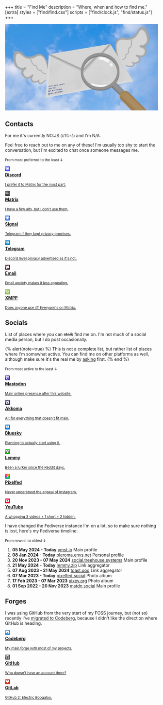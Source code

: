 +++
title = "Find Me"
description = "Where, when and how to find me."
[extra]
styles = ["find/find.css"]
scripts = ["find/clock.js", "find/status.js"]
+++

<picture>
  <source srcset="envelope-d.webp" media="(prefers-color-scheme: dark)" />
  <img class="no-hover" src="envelope-l.webp" alt="Winged envelope in the sky, with a magnifying glass above it." />
</picture>

## Contacts

For me it's currently <time><span id="clock"><noscript>NO:JS</noscript></span></time> <small>(UTC+3)</small> and I'm <span id="online-indicator"><noscript>N/A</noscript></span>.

Feel free to reach out to me on any of these! I'm usually too shy to start the conversation, but I'm excited to chat once someone messages me.

<small>From most preferred to the least ↓</small>

<div class="icon-grid">

<a href="https://discord.com/users/650757995378114581">
<img class="transparent no-hover pixels drop-shadow icon" src="icons/discord.gif" alt="Pixel art Discord icon." />
<div class="details">
<strong>Discord</strong>
<p><small>I prefer it to Matrix for the most part.</small></p>
</div>
</a>

<a href="https://matrix.to/#/@daudix:envs.net">
<img class="transparent no-hover pixels drop-shadow icon" src="icons/matrix.gif" alt="Pixel art Matrix icon." />
<div class="details">
<strong>Matrix</strong>
<p><small>I have a few alts, but I don't use them.</small></p>
</div>
</a>

<a href="https://signal.me/#eu/b4KzM1OB3uW52mMywHUJa8h6yD4ATY_KXJJiuJtWUxOVAJP22PVO_qoNGFnf32W7">
<img class="transparent no-hover pixels drop-shadow icon" src="icons/signal.gif" alt="Pixel art Signal icon." />
<div class="details">
<strong>Signal</strong>
<p><small>Telegram if they kept privacy promises.</small></p>
</div>
</a>

<a href="https://t.me/ddaudix">
<img class="transparent no-hover pixels drop-shadow icon" src="icons/telegram.gif" alt="Pixel art Telegram icon." />
<div class="details">
<strong>Telegram</strong>
<p><small>Discord level privacy advertised as it's not.</small></p>
</div>
</a>

<a href="mailto:me@daudix.one">
<img class="transparent no-hover pixels drop-shadow icon" src="icons/email.gif" alt="Pixel art Email icon." />
<div class="details">
<strong>Email</strong>
<p><small>Email anxiety makes it less appealing.</small></p>
</div>
</a>

<a href="xmpp:daudix@nixnet.services">
<img class="transparent no-hover pixels drop-shadow icon" src="icons/xmpp.gif" alt="Pixel art XMPP icon." />
<div class="details">
<strong>XMPP</strong>
<p><small>Does anyone use it? Everyone's on Matrix.</small></p>
</div>
</a>

</div>

## Socials

List of places where you can ~~stalk~~ find me on. I'm not much of a social media person, but I do post occasionally.

{% alert(note=true) %}
This is not a complete list, but rather list of places where I'm somewhat active. You can find me on other platforms as well, although make sure it's the real me by [asking](#contacts) first.
{% end %}

<small>From most active to the least ↓</small>

<div class="icon-grid">

<a href="https://vmst.io/@daudix">
<img class="transparent no-hover pixels drop-shadow icon" src="icons/mastodon.gif" alt="Pixel art Mastodon icon." />
<div class="details">
<strong>Mastodon</strong>
<p><small>Main online presence after this website.</small></p>
</div>
</a>

<a href="https://pleroma.envs.net/daudix">
<img class="transparent no-hover pixels drop-shadow icon" src="icons/akkoma.gif" alt="Pixel art Akkoma icon." />
<div class="details">
<strong>Akkoma</strong>
<p><small>Alt for everything that doesn't fit main.</small></p>
</div>
</a>

<a href="https://bsky.app/profile/daudix.one">
<img class="transparent no-hover pixels drop-shadow icon" src="icons/bluesky.gif" alt="Pixel art Bluesky icon." />
<div class="details">
<strong>Bluesky</strong>
<p><small>Planning to actually start using it.</small></p>
</div>
</a>

<a href="https://lemmy.zip/u/daudix">
<img class="transparent no-hover pixels drop-shadow icon" src="icons/lemmy.gif" alt="Pixel art Lemmy icon." />
<div class="details">
<strong>Lemmy</strong>
<p><small>Been a lurker since the Reddit days.</small></p>
</div>
</a>

<a href="https://pixelfed.social/Daudix">
<img class="transparent no-hover pixels drop-shadow icon" src="icons/pixelfed.gif" alt="Pixel art Pixelfed icon." />
<div class="details">
<strong>Pixelfed</strong>
<p><small>Never understood the appeal of Instagram.</small></p>
</div>
</a>

<a href="https://www.youtube.com/@ddaudix">
<img class="transparent no-hover pixels drop-shadow icon" src="icons/youtube.gif" alt="Pixel art YouTube icon." />
<div class="details">
<strong>YouTube</strong>
<p><small>A whopping 3 videos + 1 short + 2 hidden.</small></p>
</div>
</a>

</div>

I have changed the Fediverse instance I'm on a lot, so to make sure nothing is lost, here's my Fediverse timeline:

<small>From newest to oldest ↓</small>
<ol id="timeline">
  <li>
    <strong>05 May 2024 - Today</strong>
    <a href="https://vmst.io/@daudix">vmst.io</a>
    <span>Main profile</span>
  </li>
  <li>
    <strong>08 Jan 2024 - Today</strong>
    <a href="https://pleroma.envs.net/daudix">pleroma.envs.net</a>
    <span>Personal profile</span>
  </li>
  <li>
    <strong>20 Nov 2023 - 07 May 2024</strong>
    <a href="https://social.treehouse.systems/@daudix">social.treehouse.systems</a>
    <span>Main profile</span>
  </li>
  <li>
    <strong>21 May 2024 - Today</strong>
    <a href="https://lemmy.zip/u/daudix">lemmy.zip</a>
    <span>Link aggregator</span>
  </li>
  <li>
    <strong>07 Aug 2023 - 21 May 2024</strong>
    <a href="https://toast.ooo/u/daudix">toast.ooo</a>
    <span>Link aggregator</span>
  </li>
  <li>
    <strong>07 Mar 2023 - Today</strong>
    <a href="https://pixelfed.social/Daudix">pixelfed.social</a>
    <span>Photo album</span>
  </li>
  <li>
    <strong>17 Feb 2023 - 07 Mar 2023</strong>
    <a href="https://pixey.org/Daudix">pixey.org</a>
    <span>Photo album</span>
  </li>
  <li>
    <strong>01 Sep 2022 - 20 Nov 2023</strong>
    <a href="https://mstdn.social/@Daudix">mstdn.social</a>
    <span>Main profile</span>
  </li>
</ol>

## Forges

I was using GitHub from the very start of my FOSS journey, but (not so) recently I've [migrated to Codeberg](@/blog/2023-07-15-migration-from-github-to-codeberg/index.md), because I didn't like the direction where GitHub is heading.

<div class="icon-grid">

<a href="https://codeberg.org/daudix">
<img class="transparent no-hover pixels drop-shadow icon" src="icons/codeberg.gif" alt="Pixel art Codeberg icon." />
<div class="details">
<strong>Codeberg</strong>
<p><small>My main forge with most of my projects.</small></p>
</div>
</a>

<a href="https://github.com/daudix">
<img class="transparent no-hover pixels drop-shadow icon" src="icons/github.gif" alt="Pixel art GitHub icon." />
<div class="details">
<strong>GitHub</strong>
<p><small>Who doesn't have an account there?</small></p>
</div>
</a>

<a href="https://gitlab.com/daudix">
<img class="transparent no-hover pixels drop-shadow icon" src="icons/gitlab.gif" alt="Pixel art GitLab icon." />
<div class="details">
<strong>GitLab</strong>
<p><small>GitHub 2: Electric Boogaloo.</small></p>
</div>
</a>

</div>
